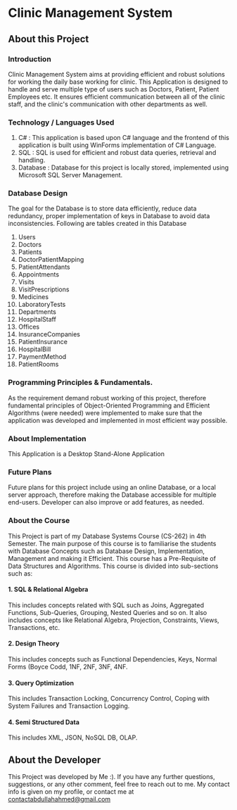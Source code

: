 # Clinic Management System
## About this Project
### Introduction
Clinic Management System aims at providing efficient and robust solutions for working the daily base working for clinic. This Application is designed to handle and serve multiple type of users such as Doctors, Patient, Patient Employees etc. It ensures efficient communication between all of the clinic staff, and the clinic's communication with other departments as well.
### Technology / Languages Used
1. C# : This application is based upon C# language and the frontend of this application is built using WinForms implementation of C# Language.
2. SQL : SQL is used for efficient and robust data queries, retrieval and handling.
3. Database : Database for this project is locally stored, implemented using Microsoft SQL Server Management.
### Database Design
The goal for the Database is to store data efficiently, reduce data redundancy, proper implementation of keys in Database to avoid data inconsistencies. Following are tables created in this Database
1. Users
2. Doctors
3. Patients
4. DoctorPatientMapping
5. PatientAttendants
6. Appointments
7. Visits
8. VisitPrescriptions
9. Medicines
10. LaboratoryTests
11. Departments
12. HospitalStaff
13. Offices
14. InsuranceCompanies
15. PatientInsurance
16. HospitalBill
17. PaymentMethod
18. PatientRooms
### Programming Principles & Fundamentals.
As the requirement demand robust working of this project, therefore fundamental principles of Object-Oriented Programming and Efficient Algorithms (were needed) were implemented to make sure that the application was developed and implemented in most efficient way possible.
### About Implementation
This Application is a Desktop Stand-Alone Application
### Future Plans
Future plans for this project include using an online Database, or a local server approach, therefore making the Database accessible for multiple end-users. Developer can also improve or add features, as needed.

### About the Course
This Project is part of my Database Systems Course (CS-262) in 4th Semester. The main purpose of this course is to familiarise the students with Database Concepts such as Database Design, Implementation, Management and making it Efficient. This course has a Pre-Requisite of Data Structures and Algorithms. This course is divided into sub-sections such as:
#### 1. SQL & Relational Algebra
This includes concepts related with SQL such as Joins, Aggregated Functions, Sub-Queries, Grouping, Nested Queries and so on. It also includes concepts like Relational Algebra, Projection, Constraints, Views, Transactions, etc.
#### 2. Design Theory
This includes concepts such as Functional Dependencies, Keys, Normal Forms (Boyce Codd, 1NF, 2NF, 3NF, 4NF.
#### 3. Query Optimization
This includes Transaction Locking, Concurrency Control, Coping with System Failures and Transaction Logging.
#### 4. Semi Structured Data
This includes XML, JSON, NoSQL DB, OLAP.

## About the Developer
This Project was developed by Me :).
If you have any further questions, suggestions, or any other comment, feel free to reach out to me. My contact info is given on my profile, or contact me at contactabdullahahmed@gmail.com
